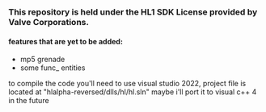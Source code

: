 ### This repository is held under the HL1 SDK License provided by Valve Corporations.

#### features that are yet to be added:
- mp5 grenade
- some func_ entities

to compile the code you'll need to use visual studio 2022, project file is located at "hlalpha-reversed/dlls/hl/hl.sln"
maybe i'll port it to visual c++ 4 in the future
